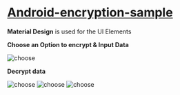 # [Android-encryption-sample](https://medium.com/@charanolati/android-biometric-authentication-introduction-55103391ef0e)


**Material Design** is used for the UI Elements 

**Choose an Option to encrypt & Input Data**

![choose](https://github.com/charanolati/Android-encryption-sample/blob/master/SceenShots/Screenshot_1570531925.jpg)

**Decrypt data**

![choose](https://github.com/charanolati/Android-encryption-sample/blob/master/SceenShots/Screenshot_1570531917.jpg)
![choose](https://github.com/charanolati/Android-encryption-sample/blob/master/SceenShots/Screenshot_1570531938.jpg)
![choose](https://github.com/charanolati/Android-encryption-sample/blob/master/SceenShots/Screenshot_1570531954.jpg)
